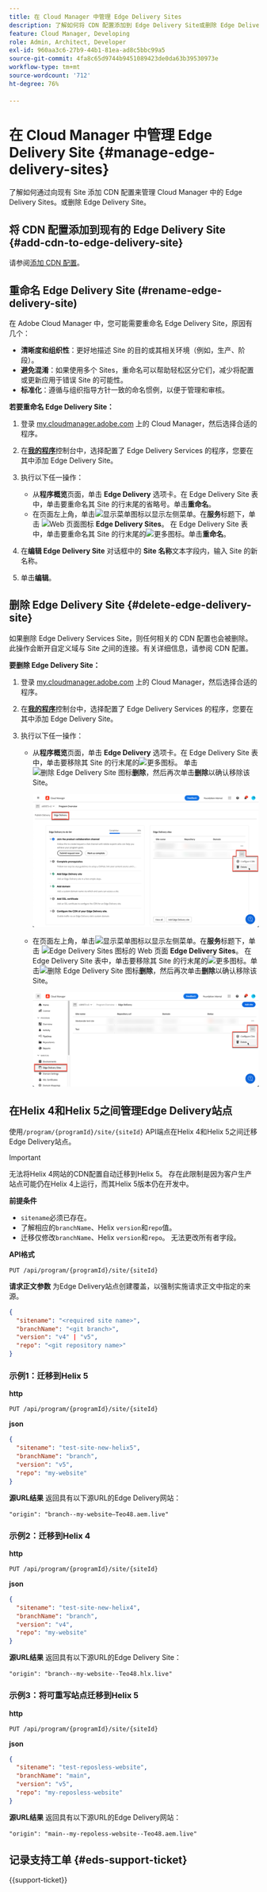 ```yaml
---
title: 在 Cloud Manager 中管理 Edge Delivery Sites
description: 了解如何将 CDN 配置添加到 Edge Delivery Site或删除 Edge Delivery Site。
feature: Cloud Manager, Developing
role: Admin, Architect, Developer
exl-id: 960aa3c6-27b9-44b1-81ea-ad8c5bbc99a5
source-git-commit: 4fa8c65d9744b9451089423de0da63b39530973e
workflow-type: tm+mt
source-wordcount: '712'
ht-degree: 76%

---
```


# 在 Cloud Manager 中管理 Edge Delivery Site {#manage-edge-delivery-sites}

了解如何通过向现有 Site 添加 CDN 配置来管理 Cloud Manager 中的 Edge Delivery Sites。或删除 Edge Delivery Site。

## 将 CDN 配置添加到现有的 Edge Delivery Site {#add-cdn-to-edge-delivery-site}

请参阅[添加 CDN 配置](/help/implementing/cloud-manager/cdn-configurations/add-cdn-config.md)。

## 重命名 Edge Delivery Site (#rename-edge-delivery-site)

在 Adobe Cloud Manager 中，您可能需要重命名 Edge Delivery Site，原因有几个：

* **清晰度和组织性**：更好地描述 Site 的目的或其相关环境（例如，生产、阶段）。
* **避免混淆**：如果使用多个 Sites，重命名可以帮助轻松区分它们，减少将配置或更新应用于错误 Site 的可能性。
* **标准化**：遵循与组织指导方针一致的命名惯例，以便于管理和审核。

**若要重命名 Edge Delivery Site：**

1. 登录 [my.cloudmanager.adobe.com](https://my.cloudmanager.adobe.com/) 上的 Cloud Manager，然后选择合适的程序。
1. 在&#x200B;**[我的程序](/help/implementing/cloud-manager/navigation.md#my-programs)**&#x200B;控制台中，选择配置了 Edge Delivery Services 的程序，您要在其中添加 Edge Delivery Site。
1. 执行以下任一操作：

   * 从&#x200B;**程序概览**&#x200B;页面，单击 **Edge Delivery** 选项卡。在 Edge Delivery Site 表中，单击要重命名其 Site 的行末尾的省略号。单击&#x200B;**重命名**。
   * 在页面左上角，单击![显示菜单图标](https://spectrum.adobe.com/static/icons/workflow_18/Smock_ShowMenu_18_N.svg)以显示左侧菜单。在&#x200B;**服务**&#x200B;标题下，单击 ![Web 页面图标](https://spectrum.adobe.com/static/icons/workflow_18/Smock_WebPages_18_N.svg) **Edge Delivery Sites**。
在 Edge Delivery Site 表中，单击要重命名其 Site 的行末尾的![更多图标](https://spectrum.adobe.com/static/icons/workflow_18/Smock_More_18_N.svg)。单击&#x200B;**重命名**。

1. 在&#x200B;**编辑 Edge Delivery Site** 对话框中的 **Site 名称**&#x200B;文本字段内，输入 Site 的新名称。

1. 单击&#x200B;**编辑**。

## 删除 Edge Delivery Site {#delete-edge-delivery-site}

如果删除 Edge Delivery Services Site，则任何相关的 CDN 配置也会被删除。此操作会断开自定义域与 Site 之间的连接。有关详细信息，请参阅 CDN 配置。<!-- https://wiki.corp.adobe.com/display/DMSArchitecture/%5BKT%5D+Cloud+Manager+2024.9.0+Release -->

**要删除 Edge Delivery Site：**

1. 登录 [my.cloudmanager.adobe.com](https://my.cloudmanager.adobe.com/) 上的 Cloud Manager，然后选择合适的程序。
1. 在&#x200B;**[我的程序](/help/implementing/cloud-manager/navigation.md#my-programs)**&#x200B;控制台中，选择配置了 Edge Delivery Services 的程序，您要在其中添加 Edge Delivery Site。
1. 执行以下任一操作：

   * 从&#x200B;**程序概览**&#x200B;页面，单击 **Edge Delivery** 选项卡。在 Edge Delivery Site 表中，单击要移除其 Site 的行末尾的![更多图标](https://spectrum.adobe.com/static/icons/workflow_18/Smock_More_18_N.svg)。
单击![删除 Edge Delivery Site 图标](https://spectrum.adobe.com/static/icons/workflow_18/Smock_Delete_18_N.svg)**删除**，然后再次单击&#x200B;**删除**&#x200B;以确认移除该 Site。

     ![从 Edge Delivery 选项卡添加 Edge Delivery Site](/help/implementing/cloud-manager/assets/cm-eds-delete1.png)

   * 在页面左上角，单击![显示菜单图标](https://spectrum.adobe.com/static/icons/workflow_18/Smock_ShowMenu_18_N.svg)以显示左侧菜单。在&#x200B;**服务**&#x200B;标题下，单击 ![Edge Delivery Sites 图标的 Web 页面](https://spectrum.adobe.com/static/icons/workflow_18/Smock_WebPages_18_N.svg) **Edge Delivery Sites**。
在 Edge Delivery Site 表中，单击要移除其 Site 的行末尾的![更多图标](https://spectrum.adobe.com/static/icons/workflow_18/Smock_More_18_N.svg)。单击![删除 Edge Delivery Site 图标](https://spectrum.adobe.com/static/icons/workflow_18/Smock_Delete_18_N.svg)**删除**，然后再次单击&#x200B;**删除**&#x200B;以确认移除该 Site。

     ![通过 Edge Delivery Sites 按钮添加 Edge Delivery Site](/help/implementing/cloud-manager/assets/cm-eds-delete2.png)

## 在Helix 4和Helix 5之间管理Edge Delivery站点

使用`/program/{programId}/site/{siteId}` API端点在Helix 4和Helix 5之间迁移Edge Delivery站点。

>[!IMPORTANT]
>
>无法将Helix 4网站的CDN配置自动迁移到Helix 5。 存在此限制是因为客户生产站点可能仍在Helix 4上运行，而其Helix 5版本仍在开发中。

**前提条件**

* `sitename`必须已存在。
* 了解相应的`branchName`、Helix `version`和`repo`值。
* 迁移仅修改`branchName`、Helix `version`和`repo`。 无法更改所有者字段。

**API格式**

```http
PUT /api/program/{programId}/site/{siteId}
```

**请求正文参数**
为Edge Delivery站点创建覆盖，以强制实施请求正文中指定的来源。

```json
{
  "sitename": "<required site name>",
  "branchName": "<git branch>",
  "version": "v4" | "v5",
  "repo": "<git repository name>"
}
```

### 示例1：迁移到Helix 5

**http**

```http
PUT /api/program/{programId}/site/{siteId}
```

**json**

```json
{
  "sitename": "test-site-new-helix5",
  "branchName": "branch",
  "version": "v5",
  "repo": "my-website"
}
```

**源URL结果**
返回具有以下源URL的Edge Delivery网站：

`"origin": "branch--my-website–Teo48.aem.live"`


### 示例2：迁移到Helix 4

**http**

```http
PUT /api/program/{programId}/site/{siteId}
```

**json**

```json
{
  "sitename": "test-site-new-helix4",
  "branchName": "branch",
  "version": "v4",
  "repo": "my-website"
}
```

**源URL结果**
返回具有以下源URL的Edge Delivery Site：

`"origin": "branch--my-website--Teo48.hlx.live"`

### 示例3：将可重写站点迁移到Helix 5

**http**

```http
PUT /api/program/{programId}/site/{siteId}
```

**json**

```json
{
  "sitename": "test-reposless-website",
  "branchName": "main",
  "version": "v5",
  "repo": "my-reposless-website"
}
```

**源URL结果**
返回具有以下源URL的Edge Delivery网站：

`"origin": "main--my-repoless-website--Teo48.aem.live"`

## 记录支持工单 {#eds-support-ticket}

{{support-ticket}}
